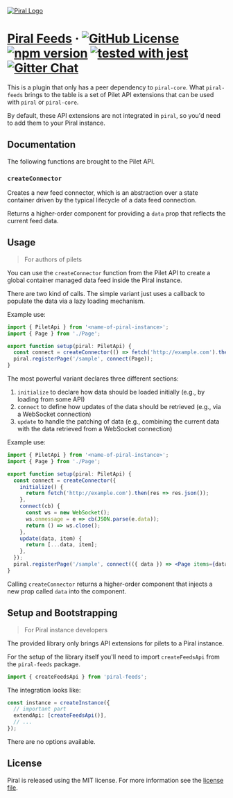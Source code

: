 [![Piral Logo](https://github.com/smapiot/piral/raw/master/docs/assets/logo.png)](https://piral.io)

# [Piral Feeds](https://piral.io) &middot; [![GitHub License](https://img.shields.io/badge/license-MIT-blue.svg)](https://github.com/smapiot/piral/blob/master/LICENSE) [![npm version](https://img.shields.io/npm/v/piral-feeds.svg?style=flat)](https://www.npmjs.com/package/piral-feeds) [![tested with jest](https://img.shields.io/badge/tested_with-jest-99424f.svg)](https://jestjs.io) [![Gitter Chat](https://badges.gitter.im/gitterHQ/gitter.png)](https://gitter.im/piral-io/community)

This is a plugin that only has a peer dependency to `piral-core`. What `piral-feeds` brings to the table is a set of Pilet API extensions that can be used with `piral` or `piral-core`.

By default, these API extensions are not integrated in `piral`, so you'd need to add them to your Piral instance.

## Documentation

The following functions are brought to the Pilet API.

### `createConnector`

Creates a new feed connector, which is an abstraction over a state container driven by the typical lifecycle of a data feed connection.

Returns a higher-order component for providing a `data` prop that reflects the current feed data.

## Usage

> For authors of pilets

You can use the `createConnector` function from the Pilet API to create a global container managed data feed inside the Piral instance.

There are two kind of calls. The simple variant just uses a callback to populate the data via a lazy loading mechanism.

Example use:

```ts
import { PiletApi } from '<name-of-piral-instance>';
import { Page } from './Page';

export function setup(piral: PiletApi) {
  const connect = createConnector(() => fetch('http://example.com').then(res => res.json()));
  piral.registerPage('/sample', connect(Page));
}
```

The most powerful variant declares three different sections:

1. `initialize` to declare how data should be loaded initially (e.g., by loading from some API)
2. `connect` to define how updates of the data should be retrieved (e.g., via a WebSocket connection)
3. `update` to handle the patching of data (e.g., combining the current data with the data retrieved from a WebSocket connection)

Example use:

```jsx
import { PiletApi } from '<name-of-piral-instance>';
import { Page } from './Page';

export function setup(piral: PiletApi) {
  const connect = createConnector({
    initialize() {
      return fetch('http://example.com').then(res => res.json());
    },
    connect(cb) {
      const ws = new WebSocket();
      ws.onmessage = e => cb(JSON.parse(e.data));
      return () => ws.close();
    },
    update(data, item) {
      return [...data, item];
    },
  });
  piral.registerPage('/sample', connect(({ data }) => <Page items={data} />));
}
```

Calling `createConnector` returns a higher-order component that injects a new prop called `data` into the component.

## Setup and Bootstrapping

> For Piral instance developers

The provided library only brings API extensions for pilets to a Piral instance.

For the setup of the library itself you'll need to import `createFeedsApi` from the `piral-feeds` package.

```ts
import { createFeedsApi } from 'piral-feeds';
```

The integration looks like:

```ts
const instance = createInstance({
  // important part
  extendApi: [createFeedsApi()],
  // ...
});
```

There are no options available.

## License

Piral is released using the MIT license. For more information see the [license file](./LICENSE).
